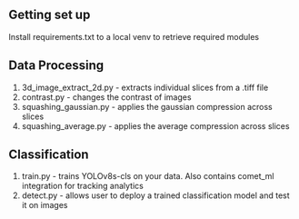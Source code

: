 ## Getting set up
Install requirements.txt to a local venv to retrieve required modules

## Data Processing
1) 3d_image_extract_2d.py - extracts individual slices from a .tiff file
2) contrast.py - changes the contrast of images
3) squashing_gaussian.py - applies the gaussian compression across slices
4) squashing_average.py - applies the average compression across slices

## Classification
1) train.py - trains YOLOv8s-cls on your data. Also contains comet_ml integration for tracking analytics
2) detect.py - allows user to deploy a trained classification model and test it on images

